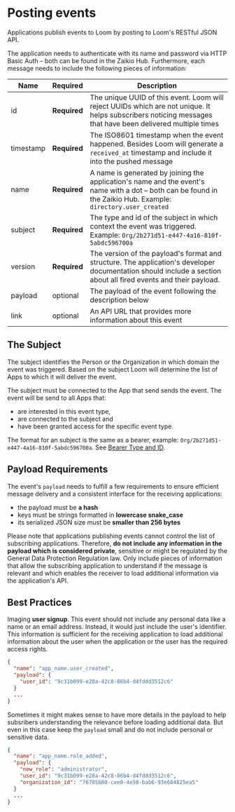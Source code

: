 # Posting events

Applications publish events to Loom by posting to Loom's RESTful JSON API.

The application needs to authenticate with its name and password via HTTP Basic Auth – both can be found in the Zaikio Hub. Furthermore, each message needs to include the following pieces of information:

| Name | Required | Description |
| --- | --- | --- |
| id | **Required** | The unique UUID of this event. Loom will reject UUIDs which are not unique. It helps subscribers noticing messages that have been delivered multiple times |
| timestamp| **Required** | The ISO8601 timestamp when the event happened. Besides Loom will generate a `received_at` timestamp and include it into the pushed message |
| name| **Required** | A name is generated by joining the application's name and the event's name with a dot – both can be found in the Zaikio Hub. Example: `directory.user_created` |
| subject | **Required** | The type and id of the subject in which context the event was triggered. Example: `Org/2b271d51-e447-4a16-810f-5abdc596700a` |
| version| **Required** | The version of the payload's format and structure. The application's developer documentation should include a section about all fired events and their payload.  |
| payload| optional | The payload of the event following the description below |
|link| optional | An API URL that provides more information about this event |

## The Subject

The subject identifies the Person or the Organization in which domain the event was triggered. Based on the subject Loom will determine the list of Apps to which it will deliver the event.

The subject must be connected to the App that send sends the event. The event will be send to all Apps that:

  - are interested in this event type,
  - are connected to the subject and
  - have been granted access for the specific event type.

The format for an subject is the same as a bearer, example: `Org/2b271d51-e447-4a16-810f-5abdc596700a`. See [Bearer Type and ID](/guide/oauth/scopes.html#bearer-type-and-id).

## Payload Requirements

The event's `payload` needs to fulfill a few requirements to ensure efficient message delivery and a consistent interface for the receiving applications:

  - the payload must be **a hash**
  - keys must be strings formatted in **lowercase snake_case**
  - its serialized JSON size must be **smaller than 256 bytes**

Please note that applications publishing events cannot control the list of subscribing applications. Therefore, **do not include any information in the payload which is considered private**, sensitive or might be regulated by the General Data Protection Regulation law. Only include pieces of information that allow the subscribing application to understand if the message is relevant and which enables the receiver to load additional information via the application's API.

## Best Practices

Imaging **user signup**. This event should not include any personal data like a name or an email address. Instead, it would just include the user's identifier. This information is sufficient for the receiving application to load additional information about the user when the application or the user has the required access rights.

```json
{
  "name": "app_name.user_created",
  "payload": {
    "user_id": "9c31b099-e28a-42c8-86b4-d4fddd3512c6"
  }
  ...
}
```

Sometimes it might makes sense to have more details in the payload to help subsribers understanding the relevance before loading additional data. But even in this case keep the `payload` small and do not include personal or sensitive data.

```json
{
  "name": "app_name.role_added",
  "payload": {
    "new_role": "administrator",
    "user_id": "9c31b099-e28a-42c8-86b4-d4fddd3512c6",
    "organization_id": "76705b00-cee0-4e50-bab6-93e684825ea5"
  }
  ...
}
```
